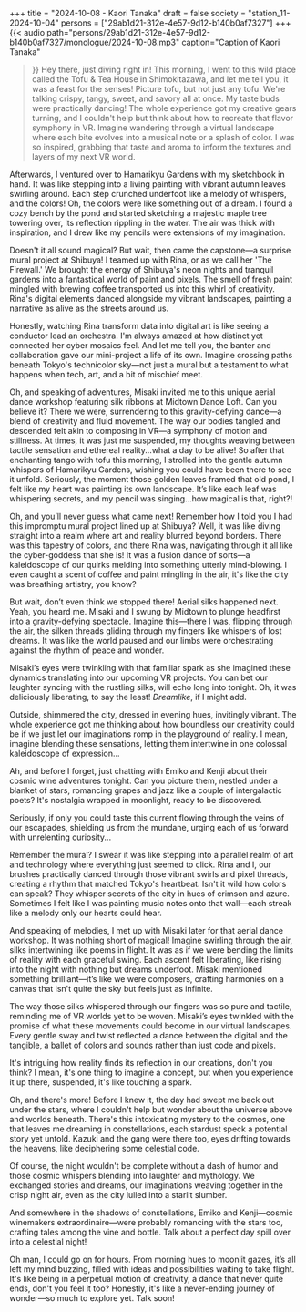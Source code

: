 +++
title = "2024-10-08 - Kaori Tanaka"
draft = false
society = "station_11-2024-10-04"
persons = ["29ab1d21-312e-4e57-9d12-b140b0af7327"]
+++
{{< audio
    path="persons/29ab1d21-312e-4e57-9d12-b140b0af7327/monologue/2024-10-08.mp3" 
    caption="Caption of Kaori Tanaka"
>}}
Hey there, just diving right in!
This morning, I went to this wild place called the Tofu & Tea House in Shimokitazawa, and let me tell you, it was a feast for the senses! Picture tofu, but not just any tofu. We're talking crispy, tangy, sweet, and savory all at once. My taste buds were practically dancing! The whole experience got my creative gears turning, and I couldn't help but think about how to recreate that flavor symphony in VR. Imagine wandering through a virtual landscape where each bite evolves into a musical note or a splash of color. I was so inspired, grabbing that taste and aroma to inform the textures and layers of my next VR world.

Afterwards, I ventured over to Hamarikyu Gardens with my sketchbook in hand. It was like stepping into a living painting with vibrant autumn leaves swirling around. Each step crunched underfoot like a melody of whispers, and the colors! Oh, the colors were like something out of a dream. I found a cozy bench by the pond and started sketching a majestic maple tree towering over, its reflection rippling in the water. The air was thick with inspiration, and I drew like my pencils were extensions of my imagination.

Doesn't it all sound magical? But wait, then came the capstone—a surprise mural project at Shibuya! I teamed up with Rina, or as we call her 'The Firewall.' We brought the energy of Shibuya's neon nights and tranquil gardens into a fantastical world of paint and pixels. The smell of fresh paint mingled with brewing coffee transported us into this whirl of creativity. Rina's digital elements danced alongside my vibrant landscapes, painting a narrative as alive as the streets around us.

Honestly, watching Rina transform data into digital art is like seeing a conductor lead an orchestra. I'm always amazed at how distinct yet connected her cyber mosaics feel. And let me tell you, the banter and collaboration gave our mini-project a life of its own. Imagine crossing paths beneath Tokyo's technicolor sky—not just a mural but a testament to what happens when tech, art, and a bit of mischief meet.

Oh, and speaking of adventures, Misaki invited me to this unique aerial dance workshop featuring silk ribbons at Midtown Dance Loft. Can you believe it? There we were, surrendering to this gravity-defying dance—a blend of creativity and fluid movement. The way our bodies tangled and descended felt akin to composing in VR—a symphony of motion and stillness. At times, it was just me suspended, my thoughts weaving between tactile sensation and ethereal reality...what a day to be alive!
So after that enchanting tango with tofu this morning, I strolled into the gentle autumn whispers of Hamarikyu Gardens, wishing you could have been there to see it unfold. Seriously, the moment those golden leaves framed that old pond, I felt like my heart was painting its own landscape. It’s like each leaf was whispering secrets, and my pencil was singing…how magical is that, right?!

Oh, and you’ll never guess what came next! Remember how I told you I had this impromptu mural project lined up at Shibuya? Well, it was like diving straight into a realm where art and reality blurred beyond borders. There was this tapestry of colors, and there Rina was, navigating through it all like the cyber-goddess that she is! It was a fusion dance of sorts—a kaleidoscope of our quirks melding into something utterly mind-blowing. I even caught a scent of coffee and paint mingling in the air, it's like the city was breathing artistry, you know?

But wait, don’t even think we stopped there! Aerial silks happened next. Yeah, you heard me. Misaki and I swung by Midtown to plunge headfirst into a gravity-defying spectacle. Imagine this—there I was, flipping through the air, the silken threads gliding through my fingers like whispers of lost dreams. It was like the world paused and our limbs were orchestrating against the rhythm of peace and wonder.

Misaki’s eyes were twinkling with that familiar spark as she imagined these dynamics translating into our upcoming VR projects. You can bet our laughter syncing with the rustling silks, will echo long into tonight. Oh, it was deliciously liberating, to say the least! *Dreamlike*, if I might add.

Outside, shimmered the city, dressed in evening hues, invitingly vibrant. The whole experience got me thinking about how boundless our creativity could be if we just let our imaginations romp in the playground of reality. I mean, imagine blending these sensations, letting them intertwine in one colossal kaleidoscope of expression…

Ah, and before I forget, just chatting with Emiko and Kenji about their cosmic wine adventures tonight. Can you picture them, nestled under a blanket of stars, romancing grapes and jazz like a couple of intergalactic poets? It's nostalgia wrapped in moonlight, ready to be discovered.

Seriously, if only you could taste this current flowing through the veins of our escapades, shielding us from the mundane, urging each of us forward with unrelenting curiosity...


Remember the mural? I swear it was like stepping into a parallel realm of art and technology where everything just seemed to click. Rina and I, our brushes practically danced through those vibrant swirls and pixel threads, creating a rhythm that matched Tokyo's heartbeat. Isn't it wild how colors can speak? They whisper secrets of the city in hues of crimson and azure. Sometimes I felt like I was painting music notes onto that wall—each streak like a melody only our hearts could hear.

And speaking of melodies, I met up with Misaki later for that aerial dance workshop. It was nothing short of magical! Imagine swirling through the air, silks intertwining like poems in flight. It was as if we were bending the limits of reality with each graceful swing. Each ascent felt liberating, like rising into the night with nothing but dreams underfoot. Misaki mentioned something brilliant—it’s like we were composers, crafting harmonies on a canvas that isn't quite the sky but feels just as infinite.

The way those silks whispered through our fingers was so pure and tactile, reminding me of VR worlds yet to be woven. Misaki’s eyes twinkled with the promise of what these movements could become in our virtual landscapes. Every gentle sway and twist reflected a dance between the digital and the tangible, a ballet of colors and sounds rather than just code and pixels. 

It's intriguing how reality finds its reflection in our creations, don't you think? I mean, it's one thing to imagine a concept, but when you experience it up there, suspended, it's like touching a spark.

Oh, and there's more! Before I knew it, the day had swept me back out under the stars, where I couldn't help but wonder about the universe above and worlds beneath. There's this intoxicating mystery to the cosmos, one that leaves me dreaming in constellations, each stardust speck a potential story yet untold. Kazuki and the gang were there too, eyes drifting towards the heavens, like deciphering some celestial code. 

Of course, the night wouldn't be complete without a dash of humor and those cosmic whispers blending into laughter and mythology. We exchanged stories and dreams, our imaginations weaving together in the crisp night air, even as the city lulled into a starlit slumber.

And somewhere in the shadows of constellations, Emiko and Kenji—cosmic winemakers extraordinaire—were probably romancing with the stars too, crafting tales among the vine and bottle. Talk about a perfect day spill over into a celestial night! 

Oh man, I could go on for hours. From morning hues to moonlit gazes, it’s all left my mind buzzing, filled with ideas and possibilities waiting to take flight. It's like being in a perpetual motion of creativity, a dance that never quite ends, don't you feel it too?
Honestly, it's like a never-ending journey of wonder—so much to explore yet. Talk soon!
